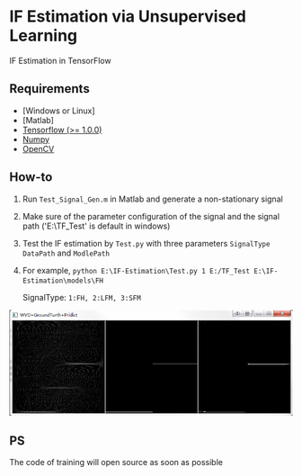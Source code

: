 # IF Estimation via Unsupervised Learning
IF Estimation in TensorFlow

## Requirements

- [Windows or Linux]
- [Matlab]
- [Tensorflow (>= 1.0.0)](https://www.tensorflow.org/)
- [Numpy](https://github.com/numpy/numpy/blob/master/INSTALL.rst.txt)
- [OpenCV](https://docs.opencv.org/3.0-beta/doc/py_tutorials/py_tutorials.html)

## How-to

1. Run `Test_Signal_Gen.m` in Matlab and generate a non-stationary signal
2. Make sure of the parameter configuration of the signal and the signal path ('E:\TF_Test\' is default in windows)
3. Test the IF estimation by `Test.py` with three parameters `SignalType` `DataPath` and `ModlePath`
4. For example, `python E:\IF-Estimation\Test.py 1 E:/TF_Test E:\IF-Estimation\models\FH`

	SignalType: `1:FH, 2:LFM, 3:SFM`

<img src="r.PNG">

## PS

The code of training will open source as soon as possible